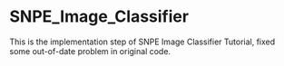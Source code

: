 # SNPE_Image_Classifier
This is the implementation step of SNPE Image Classifier Tutorial, fixed some out-of-date problem in original code.

